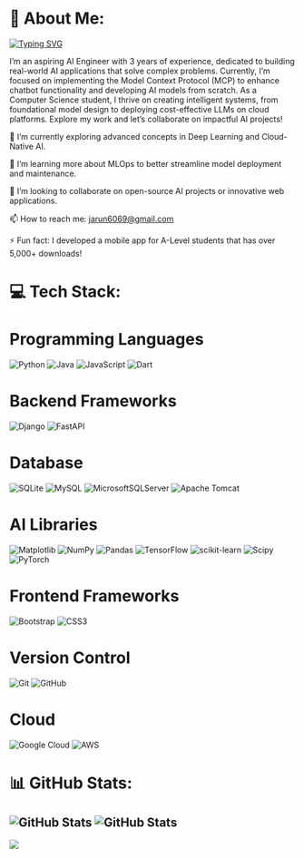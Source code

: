 # 💫 About Me:
[![Typing SVG](https://readme-typing-svg.demolab.com?font=Fira+Code&pause=1000&color=73F709&width=435&lines=Hi!+I+am+Arun)](https://git.io/typing-svg)

I’m an aspiring AI Engineer with 3 years of experience, dedicated to building real-world AI applications that solve complex problems. Currently, I’m focused on implementing the Model Context Protocol (MCP) to enhance chatbot functionality and developing AI models from scratch. As a Computer Science student, I thrive on creating intelligent systems, from foundational model design to deploying cost-effective LLMs on cloud platforms. Explore my work and let’s collaborate on impactful AI projects!

🔭 I’m currently exploring advanced concepts in Deep Learning and Cloud-Native AI.

🌱 I’m learning more about MLOps to better streamline model deployment and maintenance.

👯 I’m looking to collaborate on open-source AI projects or innovative web applications.

📫 How to reach me: jarun6069@gmail.com

⚡ Fun fact: I developed a mobile app for A-Level students that has over 5,000+ downloads!
 

# 💻 Tech Stack:
# Programming Languages
![Python](https://img.shields.io/badge/python-3670A0?style=for-the-badge&logo=python&logoColor=ffdd54) ![Java](https://img.shields.io/badge/java-%23ED8B00.svg?style=for-the-badge&logo=openjdk&logoColor=white) ![JavaScript](https://img.shields.io/badge/javascript-%23323330.svg?style=for-the-badge&logo=javascript&logoColor=%23F7DF1E) ![Dart](https://img.shields.io/badge/dart-%230175C2.svg?style=for-the-badge&logo=dart&logoColor=white) 

# Backend Frameworks
![Django](https://img.shields.io/badge/django-%23092E20.svg?style=for-the-badge&logo=django&logoColor=white) ![FastAPI](https://img.shields.io/badge/FastAPI-009485.svg?logo=fastapi&logoColor=white)

# Database
![SQLite](https://img.shields.io/badge/sqlite-%2307405e.svg?style=for-the-badge&logo=sqlite&logoColor=white) ![MySQL](https://img.shields.io/badge/mysql-4479A1.svg?style=for-the-badge&logo=mysql&logoColor=white) ![MicrosoftSQLServer](https://img.shields.io/badge/Microsoft%20SQL%20Server-CC2927?style=for-the-badge&logo=microsoft%20sql%20server&logoColor=white) ![Apache Tomcat](https://img.shields.io/badge/apache%20tomcat-%23F8DC75.svg?style=for-the-badge&logo=apache-tomcat&logoColor=black)

# AI Libraries
![Matplotlib](https://img.shields.io/badge/Matplotlib-%23ffffff.svg?style=for-the-badge&logo=Matplotlib&logoColor=black) ![NumPy](https://img.shields.io/badge/numpy-%23013243.svg?style=for-the-badge&logo=numpy&logoColor=white) ![Pandas](https://img.shields.io/badge/pandas-%23150458.svg?style=for-the-badge&logo=pandas&logoColor=white) ![TensorFlow](https://img.shields.io/badge/TensorFlow-%23FF6F00.svg?style=for-the-badge&logo=TensorFlow&logoColor=white) ![scikit-learn](https://img.shields.io/badge/scikit--learn-%23F7931E.svg?style=for-the-badge&logo=scikit-learn&logoColor=white) ![Scipy](https://img.shields.io/badge/SciPy-%230C55A5.svg?style=for-the-badge&logo=scipy&logoColor=%white) ![PyTorch](https://img.shields.io/badge/PyTorch-%23EE4C2C.svg?style=for-the-badge&logo=PyTorch&logoColor=white) 

# Frontend Frameworks
![Bootstrap](https://img.shields.io/badge/bootstrap-%238511FA.svg?style=for-the-badge&logo=bootstrap&logoColor=white) ![CSS3](https://img.shields.io/badge/css3-%231572B6.svg?style=for-the-badge&logo=css3&logoColor=white)

# Version Control
![Git](https://img.shields.io/badge/git-%23F05033.svg?style=for-the-badge&logo=git&logoColor=white) ![GitHub](https://img.shields.io/badge/github-%23121011.svg?style=for-the-badge&logo=github&logoColor=white)

# Cloud
![Google Cloud](https://img.shields.io/badge/GoogleCloud-%234285F4.svg?style=for-the-badge&logo=google-cloud&logoColor=white) ![AWS](https://custom-icon-badges.demolab.com/badge/AWS-%23FF9900.svg?logo=aws&logoColor=white)


# 📊 GitHub Stats:
![GitHub Stats](https://github-readme-stats.vercel.app/api/top-langs/?username=Sauske05&theme=default&show_icons=true&hide_border=true&layout=compact)
![GitHub Stats](https://streak-stats.demolab.com?user=Sauske05&theme=default&hide_border=true)
---
[![](https://visitcount.itsvg.in/api?id=Sauske05&icon=0&color=0)](https://visitcount.itsvg.in)

<!-- Proudly created with GPRM ( https://gprm.itsvg.in ) -->
